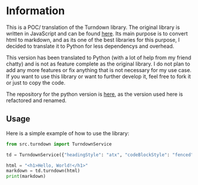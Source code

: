 # Information

This is a POC/ translation of the Turndown library. The original library is written in JavaScript and can be found [here](https://github.com/mixmark-io/turndown). Its main purpose is to convert html to markdown, and as its one of the best libraries for this purpose, I decided to translate it to Python for less dependencys and overhead.

This version has been translated to Python (with a lot of help from my friend chatty) and is not as feature complete as the original library. I do not plan to add any more features or fix anything that is not necessary for my use case. If you want to use this library or want to further develop it, feel free to fork it or just to copy the code.

The repository for the python version is [here](https://github.com/EvickaStudio/turndown-python), as the version used here is refactored and renamed.

## Usage

Here is a simple example of how to use the library:

```python
from src.turndown import TurndownService

td = TurndownService({"headingStyle": "atx", "codeBlockStyle": "fenced"})

html = "<h1>Hello, World!</h1>"
markdown = td.turndown(html)
print(markdown)
```

